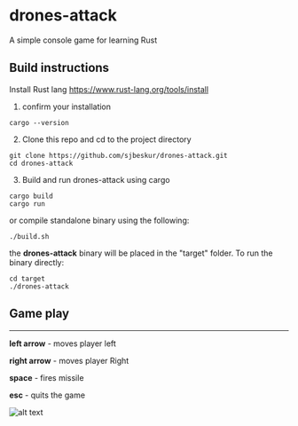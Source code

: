 # drones-attack
A simple console game for learning Rust 


## Build instructions
Install Rust lang 
https://www.rust-lang.org/tools/install

1. confirm your installation
```
cargo --version
```

2. Clone this repo and cd to the project directory

```
git clone https://github.com/sjbeskur/drones-attack.git
cd drones-attack
```

3. Build and run drones-attack using cargo

```
cargo build
cargo run
```

or compile standalone binary using the following:

``` 
./build.sh
```
the **drones-attack** binary will be placed in the "target" folder.  To run the binary directly:
```
cd target
./drones-attack
```


## Game play  
---
**left arrow** - moves player left

**right arrow** - moves player Right

**space** - fires missile

**esc** - quits the game


![alt text](https://github.com/sjbeskur/drones-attack/screenshot.png?raw=true)

